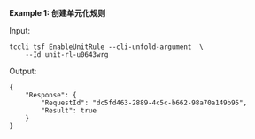 **Example 1: 创建单元化规则**



Input: 

```
tccli tsf EnableUnitRule --cli-unfold-argument  \
    --Id unit-rl-u0643wrg
```

Output: 
```
{
    "Response": {
        "RequestId": "dc5fd463-2889-4c5c-b662-98a70a149b95",
        "Result": true
    }
}
```

